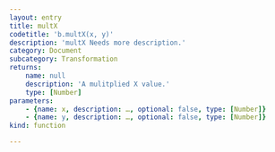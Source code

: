 ```yaml
---
layout: entry
title: multX
codetitle: 'b.multX(x, y)'
description: 'multX Needs more description.'
category: Document
subcategory: Transformation
returns:
    name: null
    description: 'A mulitplied X value.'
    type: [Number]
parameters:
    - {name: x, description: …, optional: false, type: [Number]}
    - {name: y, description: …, optional: false, type: [Number]}
kind: function

---
```

